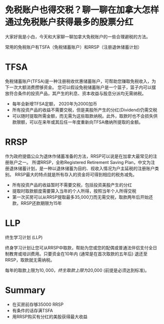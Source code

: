 # 免税账户也得交税？聊一聊在加拿大怎样通过免税账户获得最多的股票分红
大家好我是小白，今天和大家聊一聊加拿大免税账户的一些合理避税的方法。

常用的免税账户有TSFA（免税储蓄账户）和RRSP（注册退休储蓄计划）

# TFSA
免税储蓄账户(TFSA)是一种注册税收优惠储蓄账户，可帮助您赚取免税收入，为下一次大额消费攒够资金。 您可以假设免税储蓄账户是一个篮子，篮子内可以摆放符合条件的投资产品，其产生的利息、资本收益与股息分派均无需纳税。
- 每年会新增TFSA定额， 2020年为2000加币
- 所有投资产品的收益不需要交税，但是美股所产生的分红(Dividend)仍需交税
- 可以随时提取所需金额，而无需为这些取款纳税。此外，取款时也不会损失供款限额，可以在来年或其后任一年度重新向TFSA缴纳所提取的金额。

# RRSP
作为政府提倡公众为退休作储蓄准备的方法，RRSP可以说是在加拿大最常见的注册账户之一。 所谓RRSP，全称Registered Retirement Saving Plan，中文为注册退休储蓄计划，是一种以退休储蓄为目的、视收入情况为户主延税的注册账户类别。 RRSP最大的特点就是所有存入的资金将可得到相应的税务减免。
- 所有投资产品的收益暂时不需要交税，包括投资美股产生的分红
- 提取时取款额度需要算入当年的个人所得，按照当年个人所得交税
- 第一次买房可以从RRSP提取最多35,000刀而无需交税，取款两年后开始还款，RRSP还款期限为15年

# LLP
终生学习计划 (LLP)

终身学习计划让您可从RRSP中取款，帮助为您或您的配偶或普通法伴侣支付全日制教育或培训费用。只要资金在10年内 (通常是在首次取款的五年后) 退还至RRSP，取款就无需纳税。

每年的取款上限为$10,000，终生取款上限为$20,000 (前提是必须达到标准)。

# Summary
- 在买房前存够35000 RRSP
- 有条件的话存满TSFA
- 用RRSP购买有分红的美股获得最大收益
